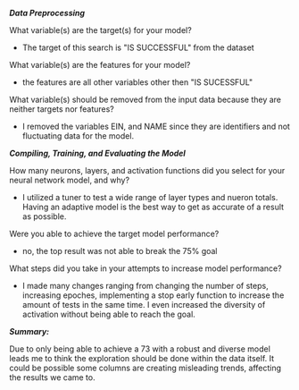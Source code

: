 ***Data Preprocessing***

What variable(s) are the target(s) for your model?
* The target of this search is "IS SUCCESSFUL" from the dataset

What variable(s) are the features for your model?
* the features are all other variables other then "IS SUCESSFUL"

What variable(s) should be removed from the input data because they are neither targets nor features?
* I removed the variables EIN, and NAME since they are identifiers and not fluctuating data for the model. 

***Compiling, Training, and Evaluating the Model***

How many neurons, layers, and activation functions did you select for your neural network model, and why?
* I utilized a tuner to test a wide range of layer types and nueron totals. Having an adaptive model is the best way to get as accurate of a result as possible.

Were you able to achieve the target model performance?
* no, the top result was not able to break the 75% goal

What steps did you take in your attempts to increase model performance?
* I made many changes ranging from changing the number of steps, increasing epoches, implementing a stop early function to increase the amount of tests in the same time. I even increased the diversity of activation without being able to reach the goal.

***Summary:***

Due to only being able to achieve a 73 with a robust and diverse model leads me to think the exploration should be done within the data itself. It could be possible some columns are creating misleading trends, affecting the results we came to.